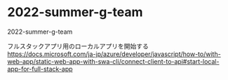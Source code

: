 # 2022-summer-g-team
2022-summer-g-team

フルスタックアプリ用のローカルアプリを開始する
https://docs.microsoft.com/ja-jp/azure/developer/javascript/how-to/with-web-app/static-web-app-with-swa-cli/connect-client-to-api#start-local-app-for-full-stack-app


